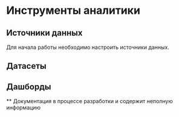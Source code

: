 # Инструменты аналитики

## Источники данных

Для начала работы необходимо настроить источники данных.

## Датасеты

## Дашборды

** Документация в процессе разработки и содержит неполную информацию